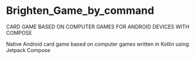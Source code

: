# Brighten_Game_by_command

CARD GAME BASED ON COMPUTER GAMES FOR ANDROID DEVICES WITH COMPOSE

Native Android card game based on computer games written in Kotlin using Jetpack Compose
